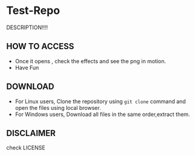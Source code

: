 # Test-Repo
DESCRIPTION!!!!

## HOW TO ACCESS
 
- Once it opens , check the effects and see the png in motion.
- Have Fun

## DOWNLOAD
- For Linux users, Clone the repository using ``git clone`` command and open the files using local browser. 
- For Windows users, Download all files in the same order,extract them.
 
 ## DISCLAIMER
 check LICENSE
